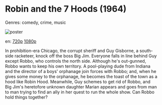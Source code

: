 # Robin and the 7 Hoods (1964)

Genres: comedy, crime, music

![poster](http://image.tmdb.org/t/p/w500/9e1yuv3GON6FvWCcSMlTRXJGDBZ.jpg)

en:
  [720p](magnet:?xt=urn:btih:3b8e1a9e6cb4170fdab6a59412139fb156339a0d&dn=Robin+and+the+7+Hoods+%281964%29+720p+BrRip+x264+-+YIFY&tr=udp%3A%2F%2Ftracker.openbittorrent.com%3A80%2Fannounce&tr=udp%3A%2F%2Fglotorrents.pw%3A6969%2Fannounce&tr=udp%3A%2F%2Ftracker.openbittorrent.com%3A80%2Fannounce&tr=udp%3A%2F%2Ftracker.opentrackr.org%3A1337%2Fannounce&tr=udp%3A%2F%2Fzer0day.to%3A1337%2Fannounce&tr=udp%3A%2F%2Ftracker.coppersurfer.tk%3A6969%2Fannounce)
  [1080p](magnet:?xt=urn:btih:c96e93a670bb15a1b5bb2d23cf1e8db2c99f67fb&dn=Robin+and+the+7+Hoods+(1964)+%5B1080p%5D&tr=udp%3A%2F%2Ftracker.yify-torrents.com%2Fannounce&tr=udp%3A%2F%2Fopen.demonii.com%3A1337&tr=udp%3A%2F%2Fexodus.desync.com%3A6969&tr=udp%3A%2F%2Ftracker.istole.it%3A80&tr=udp%3A%2F%2Ftracker.publicbt.com%3A80&tr=udp%3A%2F%2Ftracker.openbittorrent.com%3A80&tr=udp%3A%2F%2Ftracker.leechers-paradise.org%3A6969&tr=udp%3A%2F%2F9.rarbg.com%3A2710&tr=udp%3A%2F%2Fp4p.arenabg.ch%3A1337&tr=udp%3A%2F%2Fp4p.arenabg.com%3A1337&tr=udp%3A%2F%2Ftracker.coppersurfer.tk%3A6969)
  


In prohibition-era Chicago, the corrupt sheriff and Guy Gisborne, a south-side racketeer, knock off the boss Big Jim. Everyone falls in line behind Guy except Robbo, who controls the north side. Although he's out-gunned, Robbo wants to keep his own territory. A pool-playing dude from Indiana and the director of a boys' orphanage join forces with Robbo; and, when he gives some money to the orphanage, he becomes the toast of the town as a hood like Robin Hood. Meanwhile, Guy schemes to get rid of Robbo, and Big Jim's heretofore unknown daughter Marian appears and goes from man to man trying to find an ally in her quest to run the whole show. Can Robbo hold things together?